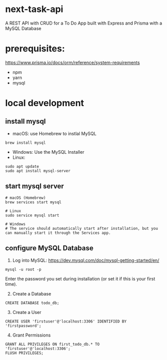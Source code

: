 # next-task-api
A REST API with CRUD for a To Do App built with Express and Prisma with a MySQL Database

# prerequisites: 
https://www.prisma.io/docs/orm/reference/system-requirements 
- npm
- yarn
- mysql

# local development

## install mysql
- macOS: use Homebrew to instlal MySQL
```
brew install mysql
```
- Windows: Use the MySQL Installer
- Linux: 
```
sudo apt update
sudo apt install mysql-server
``` 

## start mysql server 
```
# macOS (Homebrew)
brew services start mysql

# Linux
sudo service mysql start

# Windows
# The service should automatically start after installation, but you can manually start it through the Services app.
```

## configure MySQL Database
1. Log into MySQL: https://dev.mysql.com/doc/mysql-getting-started/en/ 
```
mysql -u root -p
```
Enter the password you set during installation (or set it if this is your first time). 

2. Create a Database
```
CREATE DATABASE todo_db;
```

3. Create a User
```
CREATE USER 'firstuser'@'localhost:3306' IDENTIFIED BY 'firstpassword';
```

4. Grant Permissions
```
GRANT ALL PRIVILEGES ON first_todo_db.* TO 'firstuser'@'localhost:3306';
FLUSH PRIVILEGES;
```